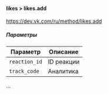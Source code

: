 #### likes > likes.add

https://dev.vk.com/ru/method/likes.add

##### Параметры

|Параметр|Описание|
|--|--|
|`reaction_id`|ID реакции|
|`track_code`|Аналитика|
...
